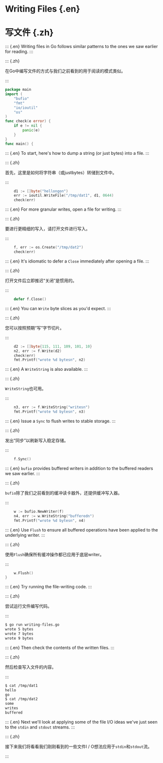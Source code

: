 
# Writing Files {.en}


# 写文件 {.zh}


::: {.en}
Writing files in Go follows similar patterns to the
ones we saw earlier for reading.
:::

::: {.zh}

在Go中编写文件的方式与我们之前看到的用于阅读的模式类似。

:::


```go
package main
import (
	"bufio"
	"fmt"
	"io/ioutil"
	"os"
)
func check(e error) {
	if e != nil {
		panic(e)
	}
}
func main() {
```


::: {.en}
To start, here's how to dump a string (or just
bytes) into a file.
:::

::: {.zh}

首先，这里是如何将字符串（或justbytes）转储到文件中。

:::


```go
	d1 := []byte("hellongon")
	err := ioutil.WriteFile("/tmp/dat1", d1, 0644)
	check(err)
```


::: {.en}
For more granular writes, open a file for writing.
:::

::: {.zh}

要进行更精细的写入，请打开文件进行写入。

:::


```go
	f, err := os.Create("/tmp/dat2")
	check(err)
```


::: {.en}
It's idiomatic to defer a `Close` immediately
after opening a file.
:::

::: {.zh}

打开文件后立即推迟“关闭”是惯用的。

:::


```go
	defer f.Close()
```


::: {.en}
You can `Write` byte slices as you'd expect.
:::

::: {.zh}

您可以按照预期“写”字节切片。

:::


```go
	d2 := []byte{115, 111, 109, 101, 10}
	n2, err := f.Write(d2)
	check(err)
	fmt.Printf("wrote %d bytesn", n2)
```


::: {.en}
A `WriteString` is also available.
:::

::: {.zh}

`WriteString`也可用。

:::


```go
	n3, err := f.WriteString("writesn")
	fmt.Printf("wrote %d bytesn", n3)
```


::: {.en}
Issue a `Sync` to flush writes to stable storage.
:::

::: {.zh}

发出“同步”以刷新写入稳定存储。

:::


```go
	f.Sync()
```


::: {.en}
`bufio` provides buffered writers in addition
to the buffered readers we saw earlier.
:::

::: {.zh}

`bufio`除了我们之前看到的缓冲读卡器外，还提供缓冲写入器。

:::


```go
	w := bufio.NewWriter(f)
	n4, err := w.WriteString("bufferedn")
	fmt.Printf("wrote %d bytesn", n4)
```


::: {.en}
Use `Flush` to ensure all buffered operations have
been applied to the underlying writer.
:::

::: {.zh}

使用`Flush`确保所有缓冲操作都已应用于底层writer。

:::


```go
	w.Flush()
}
```


::: {.en}
Try running the file-writing code.
:::

::: {.zh}

尝试运行文件编写代码。

:::


```sh
$ go run writing-files.go 
wrote 5 bytes
wrote 7 bytes
wrote 9 bytes
```


::: {.en}
Then check the contents of the written files.
:::

::: {.zh}

然后检查写入文件的内容。

:::


```sh
$ cat /tmp/dat1
hello
go
$ cat /tmp/dat2
some
writes
buffered
```


::: {.en}
Next we'll look at applying some of the file I/O ideas
we've just seen to the `stdin` and `stdout` streams.
:::

::: {.zh}

接下来我们将看看我们刚刚看到的一些文件I / O想法应用于`stdin`和`stdout`流。

:::



